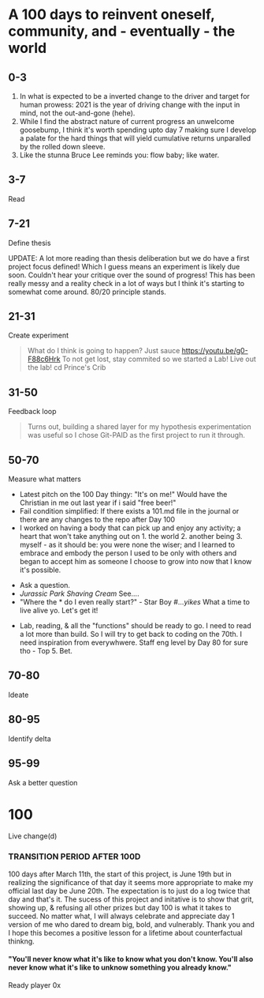# A 100 days to reinvent oneself, community, and - eventually - the world

## 0-3
1. In what is expected to be a inverted change to the driver and target for human prowess: 2021 is the year of driving change with the input in mind, not the out-and-gone (hehe).
2. While I find the abstract nature of current progress an unwelcome goosebump, I think it's worth spending upto day 7 making sure I develop a palate for the hard things that will yield cumulative returns unparalled by the rolled down sleeve.
3. Like the stunna Bruce Lee reminds you: flow baby; like water.

## 3-7
Read

## 7-21
Define thesis

UPDATE: A lot more reading than thesis deliberation but we do have a first project focus defined! Which I guess means an experiment is likely due soon. Couldn't hear your critique over the sound of progress! This has been really messy and a reality check in a lot of ways but I think it's starting to somewhat come around. 80/20 principle stands. 

## 21-31
Create experiment
> What do I think is going to happen? Just sauce https://youtu.be/g0-F88c6Hrk To not get lost, stay commited so we started a Lab! Live out the lab! cd Prince's Crib

## 31-50
Feedback loop
> Turns out, building a shared layer for my hypothesis experimentation was useful so I chose Git-PAID as the first project to run it through.

## 50-70
Measure what matters
+ Latest pitch on the 100 Day thingy: "It's on me!" Would have the Christian in me out last year if i said "free beer!"
+ Fail condition simplified: If there exists a 101.md file in the journal or there are any changes to the repo after Day 100
+ I worked on having a body that can pick up and enjoy any activity; a heart that won't take anything out on 1. the world 2. another being 3. myself - as it should be: you were none the wiser; and I learned to embrace and embody the person I used to be only with others and began to accept him as someone I choose to grow into now that I know it's possible.
- Ask a question.
- *Jurassic Park Shaving Cream* See....
- "Where the * do I even really start?" - Star Boy #...*yikes* What a time to live alive yo. Let's get it!

* Lab, reading, & all the "functions" should be ready to go. I need to read a lot more than build. So I will try to get back to coding on the 70th. I need inspiration from everywhwere. Staff eng level by Day 80 for sure tho - Top 5. Bet.
## 70-80
Ideate

## 80-95
Identify delta

## 95-99
Ask a better question

# 100
Live change(d)

### TRANSITION PERIOD AFTER 100D
100 days after March 11th, the start of this project, is June 19th but in realizing the significance of that day it seems more appropriate to make my official last day be June 20th. The expectation is to just do a log twice that day and that's it. The sucess of this project and initative is to show that grit, showing up, & refusing all other prizes but day 100 is what it takes to succeed. No matter what, I will always celebrate and appreciate day 1 version of me who dared to dream big, bold, and vulnerably. Thank you and I hope this becomes a positive lesson for a lifetime about counterfactual thinkng.

#### "You'll never know what it's like to know what you don't know. You'll also never know what it's like to unknow something you already know."
Ready player 0x
